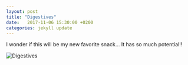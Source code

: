 ```yaml
---
layout: post
title: "Digestives"
date:   2017-11-06 15:30:00 +0200
categories: jekyll update
---
```


I wonder if this will be my new favorite snack... It has so much potential!!

![Digestives](https://lh3.googleusercontent.com/ma1JX94VEFNVAHPWd94ervY5QMtL4S75PuTNoxcIElEq5cjYOKZfhWDjUffLMiiBEo5EgCAKYgclAFnGJzvClKLEJTEOHSnYr4gtPI6Ga81UMMDL35u33ZGGGYAB-z7fjFwFg_i-rA)
